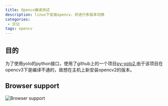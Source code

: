 ```yaml
---
title: Opencv编译测试
description: linux下安装opencv，并进行多版本切换
categories:
 - 日记
tags: opencv
---
```

## 目的
为了使用yolo的python接口，使用了github上的一个项目[py-yolo2](https://github.com/SidHard/py-yolo2),由于该项目在opencv3下是编译不通的，故想在主机上新安装opencv2的版本。



## Browser support

![Browser support](http://iissnan.com/nexus/next/browser-support.png)
